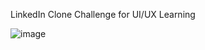 LinkedIn Clone Challenge for UI/UX Learning

![image](https://github.com/giulianomaradei/redlayers-rest/assets/72819676/21808303-f569-44a1-937f-3b806d19f6d6)
